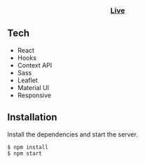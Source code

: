 ### <p align="center"> <a href="https://eloquent-galileo-6fc4b6.netlify.app/" target="_blank" >Live</a> <p>

## Tech

- React
- Hooks
- Context API
- Sass
- Leaflet
- Material UI
- Responsive

## Installation

Install the dependencies and start the server.

```sh
$ npm install
$ npm start
```
